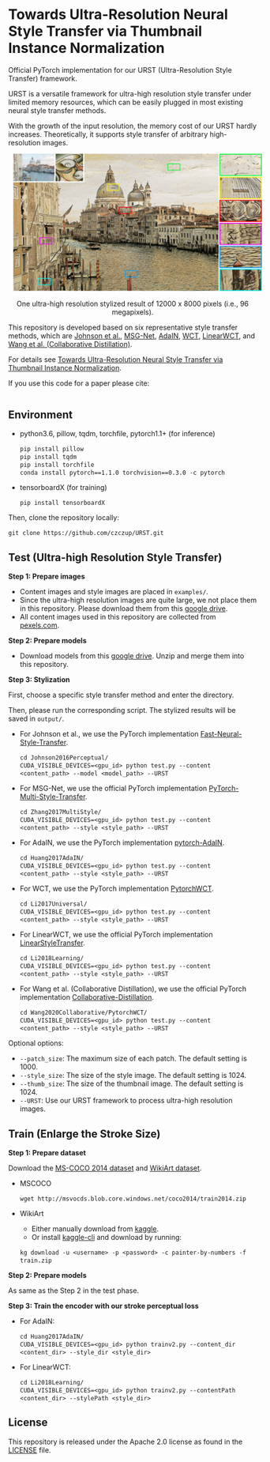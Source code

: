 # Towards Ultra-Resolution Neural Style Transfer via Thumbnail Instance Normalization

Official PyTorch implementation for our URST (Ultra-Resolution Style Transfer) framework.

URST is a versatile framework for ultra-high resolution style transfer under limited memory resources, which can be easily plugged in most existing neural style transfer methods.

With the growth of the input resolution, the memory cost of our URST hardly increases. Theoretically, it supports style transfer of arbitrary high-resolution images. 

<center><img src="assets/ultra_high_result.jpg" width="1000" hspace="10"></center>
<p align="center">
  One ultra-high resolution stylized result of 12000 x 8000 pixels (i.e., 96 megapixels).
</p>

This repository is developed based on six representative style transfer methods, which are [Johnson et al.](https://arxiv.org/abs/1603.08155), [MSG-Net](https://arxiv.org/abs/1703.06953),  [AdaIN](https://arxiv.org/abs/1703.06868), [WCT](https://arxiv.org/abs/1705.08086), [LinearWCT](https://openaccess.thecvf.com/content_CVPR_2019/html/Li_Learning_Linear_Transformations_for_Fast_Image_and_Video_Style_Transfer_CVPR_2019_paper.html), and [Wang et al. (Collaborative Distillation)](https://arxiv.org/abs/2003.08436).

For details see [Towards Ultra-Resolution Neural Style Transfer via Thumbnail Instance Normalization]().

If you use this code for a paper please cite:

```

```

## Environment

- python3.6, pillow, tqdm, torchfile, pytorch1.1+ (for inference)

  ```shell
  pip install pillow
  pip install tqdm
  pip install torchfile
  conda install pytorch==1.1.0 torchvision==0.3.0 -c pytorch
  ```

- tensorboardX (for training)

  ```shell
  pip install tensorboardX
  ```

Then, clone the repository locally:

```shell
git clone https://github.com/czczup/URST.git
```

## Test (Ultra-high Resolution Style Transfer)

**Step 1: Prepare images**

- Content images and style images are placed in `examples/`.
- Since the ultra-high resolution images are quite large, we not place them in this repository. Please download them from this [google drive]().
- All content images used in this repository are collected from [pexels.com](). 

**Step 2: Prepare models**

- Download models from this [google drive](). Unzip and merge them into this repository.

**Step 3: Stylization**

First, choose a specific style transfer method and enter the directory. 

Then, please run the corresponding script. The stylized results will be saved in `output/`.

- For Johnson et al., we use the PyTorch implementation [Fast-Neural-Style-Transfer](https://github.com/eriklindernoren/Fast-Neural-Style-Transfer).

  ```shell
  cd Johnson2016Perceptual/
  CUDA_VISIBLE_DEVICES=<gpu_id> python test.py --content <content_path> --model <model_path> --URST
  ```

- For MSG-Net, we use the official PyTorch implementation [PyTorch-Multi-Style-Transfer](https://github.com/zhanghang1989/PyTorch-Multi-Style-Transfer).

  ```shell
  cd Zhang2017MultiStyle/
  CUDA_VISIBLE_DEVICES=<gpu_id> python test.py --content <content_path> --style <style_path> --URST
  ```

- For AdaIN, we use the PyTorch implementation [pytorch-AdaIN](https://github.com/naoto0804/pytorch-AdaIN).

  ```shell
  cd Huang2017AdaIN/
  CUDA_VISIBLE_DEVICES=<gpu_id> python test.py --content <content_path> --style <style_path> --URST
  ```

- For WCT, we use the PyTorch implementation [PytorchWCT](https://github.com/sunshineatnoon/PytorchWCT).

  ```shell
  cd Li2017Universal/
  CUDA_VISIBLE_DEVICES=<gpu_id> python test.py --content <content_path> --style <style_path> --URST
  ```

- For LinearWCT, we use the official PyTorch implementation [LinearStyleTransfer](https://github.com/sunshineatnoon/LinearStyleTransfer).

  ```shell
  cd Li2018Learning/
  CUDA_VISIBLE_DEVICES=<gpu_id> python test.py --content <content_path> --style <style_path> --URST
  ```

- For Wang et al. (Collaborative Distillation), we use the official PyTorch implementation [Collaborative-Distillation](https://github.com/MingSun-Tse/Collaborative-Distillation).

  ```shell
  cd Wang2020Collaborative/PytorchWCT/
  CUDA_VISIBLE_DEVICES=<gpu_id> python test.py --content <content_path> --style <style_path> --URST
  ```

Optional options:

- `--patch_size`: The maximum size of each patch. The default setting is 1000.
- `--style_size`: The size of the style image. The default setting is 1024.
- `--thumb_size`: The size of the thumbnail image. The default setting is 1024.
- `--URST`: Use our URST framework to process ultra-high resolution images.

## Train (Enlarge the Stroke Size)

**Step 1: Prepare dataset**

Download the [MS-COCO 2014 dataset](http://cocodataset.org/#download) and [WikiArt dataset]().

- MSCOCO

  ```shell
  wget http://msvocds.blob.core.windows.net/coco2014/train2014.zip
  ```

- WikiArt

  - Either manually download from [kaggle](https://www.kaggle.com/c/painter-by-numbers).
  - Or install [kaggle-cli](https://github.com/floydwch/kaggle-cli) and download by running:

  ```shell
  kg download -u <username> -p <password> -c painter-by-numbers -f train.zip
  ```

**Step 2: Prepare models**

As same as the Step 2 in the test phase.

**Step 3: Train the encoder with our stroke perceptual loss**

- For AdaIN:

  ```shell
  cd Huang2017AdaIN/
  CUDA_VISIBLE_DEVICES=<gpu_id> python trainv2.py --content_dir <content_dir> --style_dir <style_dir>
  ```

- For LinearWCT:

  ```shell
  cd Li2018Learning/
  CUDA_VISIBLE_DEVICES=<gpu_id> python trainv2.py --contentPath <content_dir> --stylePath <style_dir>
  ```

## License

This repository is released under the Apache 2.0 license as found in the [LICENSE](https://github.com/czczup/URST/blob/main/LICENSE.md) file.